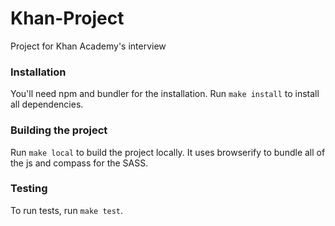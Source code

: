 # Khan-Project
Project for Khan Academy's interview

### Installation

You'll need npm and bundler for the installation. Run
`make install`
to install all dependencies.

### Building the project

Run `make local` to build the project locally.
It uses browserify to bundle all of the js and compass for the SASS.

### Testing

To run tests, run `make test`.
